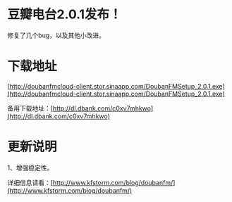 # 豆瓣电台2.0.1发布！

修复了几个bug，以及其他小改进。

# 下载地址

[http://doubanfmcloud-client.stor.sinaapp.com/DoubanFMSetup_2.0.1.exe](http://doubanfmcloud-client.stor.sinaapp.com/DoubanFMSetup_2.0.1.exe)

备用下载地址：[http://dl.dbank.com/c0xv7mhkwo](http://dl.dbank.com/c0xv7mhkwo)

# 更新说明

1、增强稳定性。

详细信息请看：[http://www.kfstorm.com/blog/doubanfm/](http://www.kfstorm.com/blog/doubanfm/)
